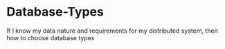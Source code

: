 # Database-Types
If I know my data nature and requirements for my distributed system, then how to choose database types 
